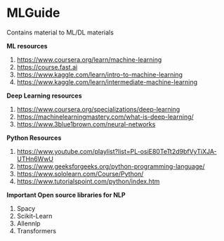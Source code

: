 # MLGuide
Contains material to ML/DL materials

**ML resources**

1.  https://www.coursera.org/learn/machine-learning
2.  https://course.fast.ai
3.  https://www.kaggle.com/learn/intro-to-machine-learning
4.  https://www.kaggle.com/learn/intermediate-machine-learning

**Deep Learning resources**
1.  https://www.coursera.org/specializations/deep-learning
2.  https://machinelearningmastery.com/what-is-deep-learning/
3.  https://www.3blue1brown.com/neural-networks

**Python Resources**
1.  https://www.youtube.com/playlist?list=PL-osiE80TeTt2d9bfVyTiXJA-UTHn6WwU
2.  https://www.geeksforgeeks.org/python-programming-language/
3.  https://www.sololearn.com/Course/Python/
4.  https://www.tutorialspoint.com/python/index.htm

**Important Open source libraries for NLP**
1.  Spacy
2.  Scikit-Learn
3.  Allennlp
4.  Transformers
